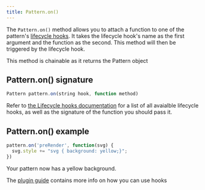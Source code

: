 ```yaml
---
title: Pattern.on()
---
```


The `Pattern.on()` method allows you to attach a function to one of the
pattern's [lifecycle hooks](/reference/hooks/). It takes the
lifecycle hook's name as the first argument and the function as the second.
This method will then be triggered by the lifecycle hook.

<Note>This method is chainable as it returns the Pattern object</Note>

## Pattern.on() signature

```js
Pattern pattern.on(string hook, function method)
```

<Tip>

Refer to [the Lifecycle hooks documentation](/reference/hooks/) for a list
of all avaialble lifecycle hooks, as well as the signature of the function you
should pass it.

</Tip>

## Pattern.on() example

```js
pattern.on('preRender', function(svg) {
  svg.style += "svg { background: yellow;}";
})
```

Your pattern now has a yellow background.

<Tip>

The [plugin guide](/guides/plugins/) contains more info on how you can use hooks

</Tip>
